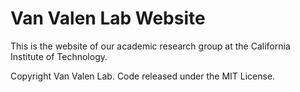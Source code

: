 # Van Valen Lab Website

This is the website of our academic research group at the California Institute of Technology.

Copyright Van Valen Lab. Code released under the MIT License.

